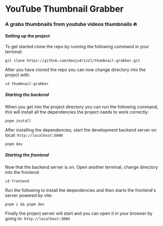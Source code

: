 # YouTube Thumbnail Grabber

### A grabs thumbnails from youtube videos thumbnails 🔥

#### Setting up the project

To get started clone the repo by running the following command in your terminal:

```
git clone https://github.com/danju4rizzl/thumbnail-grabber.git
```

After you have cloned the repo you can now change directory into the project with:

```
cd thumbnail-grabber
```

##### Starting the backend

When you get into the project directory you can run the following command, this will install all the dependencies the project needs to work correctly:

```
pnpm install
```

After installing the dependencies, start the development backend server on local: `http://localhost:5000`

```
pnpm dev
```

##### Starting the frontend

Now that the backend server is on. Open another terminal, change directory into the frontend:

```
cd frontend
```

Run the following to install the dependencies and then starts the frontend's server powered by vite:

```
pnpm i && pnpm dev
```

Finally the project server will start and you can open it in your browser by going to: `http://localhost:3000`
